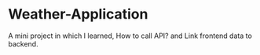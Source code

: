 # Weather-Application
A mini project in which I learned, How to call API? and Link frontend data to backend.
